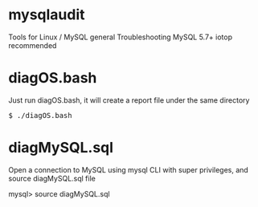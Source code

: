 # mysqlaudit
Tools for Linux / MySQL general Troubleshooting
MySQL 5.7+
iotop recommended 

# diagOS.bash
Just run diagOS.bash, it will create a report file under the same directory
<pre>
$ ./diagOS.bash
</pre>

# diagMySQL.sql
Open a connection to MySQL using mysql CLI with super privileges, and source diagMySQL.sql file

mysql> source diagMySQL.sql


